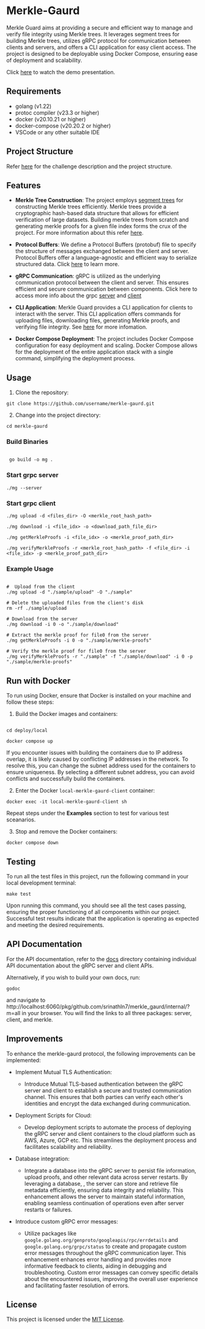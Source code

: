 # Merkle-Gaurd

Merkle Guard aims at providing a secure and efficient way to manage and verify file integrity using Merkle trees. It leverages  segment trees for building Merkle trees, utilizes gRPC protocol for communication between clients and servers, and offers a CLI application for easy client access. The project is designed to be deployable using Docker Compose, ensuring ease of deployment and scalability.

Click [here](https://github.com/srinathln7/merkle-gaurd/blob/main/OVERVIEW.md) to watch the demo presentation. 

## Requirements

* golang (v1.22)
* protoc compiler (v23.3 or higher)
* docker (v20.10.21 or higher)
* docker-compose (v20.20.2 or higher)
* VSCode or any other suitable IDE

## Project Structure

Refer [here](https://github.com/srinathLN7/merkle-gaurd/blob/main/OVERVIEW.md) for the challenge description and the project structure.

## Features

- **Merkle Tree Construction**: The project employs [segment trees](https://en.wikipedia.org/wiki/Segment_tree) for constructing Merkle trees efficiently. Merkle trees provide a cryptographic hash-based data structure that allows for efficient verification of large datasets. Building merkle trees from scratch and generating merkle proofs for a given file index forms the crux of the project. For more information about this refer [here](https://github.com/srinathln7/merkle-gaurd/tree/main/internal/merkle).  

- **Protocol Buffers**: We define a Protocol Buffers (protobuf) file to specify the structure of messages exchanged between the client and server. Protocol Buffers offer a language-agnostic and efficient way to serialize structured data. Click [here](https://github.com/srinathln7/merkle-gaurd/tree/main/api/v1/proto) to learn more.

- **gRPC Communication**: gRPC is utilized as the underlying communication protocol between the client and server. This ensures efficient and secure communication between components. Click here to access more info about the grpc [server](https://github.com/srinathln7/merkle-gaurd/tree/main/internal/server) and [client](https://github.com/srinathln7/merkle-gaurd/tree/main/internal/client)

- **CLI Application**: Merkle Guard provides a CLI application for clients to interact with the server. This CLI application offers commands for uploading files, downloading files, generating Merkle proofs, and verifying file integrity. See [here](https://github.com/srinathln7/merkle-gaurd/tree/main/cmd) for more infomation.

- **Docker Compose Deployment**: The project includes Docker Compose configuration for easy deployment and scaling. Docker Compose allows for the deployment of the entire application stack with a single command, simplifying the deployment process.


## Usage

1. Clone the repository:

```
git clone https://github.com/username/merkle-gaurd.git
```

2. Change into the project directory:

```
cd merkle-gaurd
```

### Build Binaries

```
 
 go build -o mg .

```

### Start grpc server

```
./mg --server

```

### Start grpc client

```
./mg upload -d <files_dir> -O <merkle_root_hash_path>

./mg download -i <file_idx> -o <download_path_file_dir>

./mg getMerkleProofs -i <file_idx> -o <merkle_proof_path_dir>

./mg verifyMerkleProofs -r <merkle_root_hash_path> -f <file_dir> -i <file_idx> -p <merkle_proof_path_dir> 
```

### Example Usage

```

#  Upload from the client
./mg upload -d "./sample/upload" -O "./sample"

# Delete the uploaded files from the client's disk
rm -rf ./sample/upload

# Download from the server
./mg download -i 0 -o "./sample/download"

# Extract the merkle proof for file0 from the server
./mg getMerkleProofs -i 0 -o "./sample/merkle-proofs"

# Verify the merkle proof for file0 from the server
./mg verifyMerkleProofs -r "./sample" -f "./sample/download" -i 0 -p "./sample/merkle-proofs"
```

## Run with Docker

To run using Docker, ensure that Docker is installed on your machine and follow these steps:

1. Build the Docker images and containers:

```

cd deploy/local

docker compose up

```

If you encounter issues with building the containers due to IP address overlap, it is likely caused by conflicting IP addresses in the network. To resolve this, you can change the subnet address used for the containers to ensure uniqueness. By selecting a different subnet address, you can avoid conflicts and successfully build the containers.

2. Enter the Docker `local-merkle-gaurd-client` container:

```
docker exec -it local-merkle-gaurd-client sh
```

Repeat steps under the **Examples** section to test for various test sceanarios. 

3. Stop and remove the Docker containers:

```
docker compose down
```

## Testing


To run all the test files in this project, run the following command in your local development terminal:

```
make test
```

Upon running this command, you should see all the test cases passing, ensuring the proper functioning of all components within our project. Successful test results indicate that the application is operating as expected and meeting the desired requirements. 


## API Documentation

For the API documentation, refer to the [docs](https://github.com/srinathln7/merkle-gaurd/tree/main/docs) directory containing individual API documentation about the gRPC server and client APIs.

Alternatively, if you wish to build your own docs, run:

```
godoc 
```

and navigate to http://localhost:6060/pkg/github.com/srinathln7/merkle_gaurd/internal/?m=all in your browser. You will find the links to all three packages: server, client, and merkle.

## Improvements

To enhance the merkle-gaurd protocol, the following improvements can be implemented:

* Implement Mutual TLS Authentication:
  - Introduce Mutual TLS-based authentication between the gRPC server and client to establish a secure and trusted communication channel. This ensures that both parties can verify each other's identities and encrypt the data exchanged during communication.

* Deployment Scripts for Cloud:
  - Develop deployment scripts to automate the process of deploying the gRPC server and client containers to the cloud platform such as AWS, Azure, GCP etc. This streamlines the deployment process and facilitates scalability and reliability.

* Database integration:
  -  Integrate a database into the gRPC server to persist file information, upload proofs, and other relevant data across server restarts. By leveraging a database, , the server can store and retrieve file metadata efficiently, ensuring data integrity and reliability. This enhancement allows the server to maintain stateful information, enabling seamless continuation of operations even after server restarts or failures. 

* Introduce custom gRPC error messages:
  - Utilize packages like `google.golang.org/genproto/googleapis/rpc/errdetails` and `google.golang.org/grpc/status` to create and propagate custom error messages throughout the gRPC communication layer. This enhancement enhances error handling and provides more informative feedback to clients, aiding in debugging and troubleshooting. Custom error messages can convey specific details about the encountered issues, improving the overall user experience and facilitating faster resolution of errors.
  
## License

This project is licensed under the [MIT License](LICENSE).
